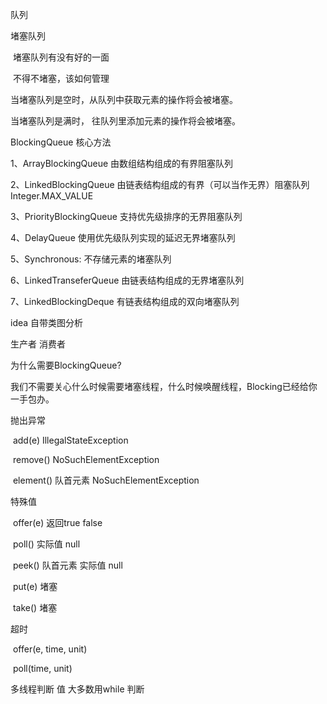队列

堵塞队列	

​	堵塞队列有没有好的一面

​	不得不堵塞，该如何管理



当堵塞队列是空时，从队列中获取元素的操作将会被堵塞。

当堵塞队列是满时， 往队列里添加元素的操作将会被堵塞。



BlockingQueue 核心方法

1、ArrayBlockingQueue  由数组结构组成的有界阻塞队列

2、LinkedBlockingQueue 由链表结构组成的有界（可以当作无界）阻塞队列  Integer.MAX_VALUE

3、PriorityBlockingQueue 支持优先级排序的无界阻塞队列

4、DelayQueue 使用优先级队列实现的延迟无界堵塞队列

5、Synchronous: 不存储元素的堵塞队列

6、LinkedTranseferQueue  由链表结构组成的无界堵塞队列

7、LinkedBlockingDeque  有链表结构组成的双向堵塞队列

idea 自带类图分析

生产者 消费者

为什么需要BlockingQueue?

我们不需要关心什么时候需要堵塞线程，什么时候唤醒线程，Blocking已经给你一手包办。



抛出异常

​	add(e)  IllegalStateException

​	remove()   NoSuchElementException

​	 element()  队首元素 NoSuchElementException



特殊值

​	offer(e)   返回true false

​	poll()   实际值 null

​	peek()  队首元素 实际值 null



​	put(e)  堵塞   

​	take()  堵塞



超时

​	offer(e, time, unit)

​	poll(time, unit)





多线程判断 值 大多数用while 判断





